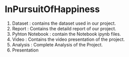 # InPursuitOfHappiness
1. Dataset : contains the dataset used in our project.
2. Report : Contains the detaild report of our project.
3. Pyhton Notebook : contain the Notebook ipynb files.
4. Video : Contains the video presentation of the project.
5. Analysis : Complete Analysis of the Project.
6. Presentation 
